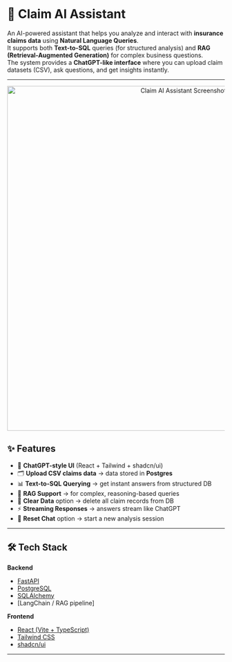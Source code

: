 # 🚀 Claim AI Assistant  

An AI-powered assistant that helps you analyze and interact with **insurance claims data** using **Natural Language Queries**.  
It supports both **Text-to-SQL** queries (for structured analysis) and **RAG (Retrieval-Augmented Generation)** for complex business questions.  
The system provides a **ChatGPT-like interface** where you can upload claim datasets (CSV), ask questions, and get insights instantly.  

---

<p align="center">
  <img src="https://i.ibb.co/TDckb4XG/Screenshot-2025-08-23-222459.png" alt="Claim AI Assistant Screenshot" width="800"/>
</p>


## ✨ Features  

- 💬 **ChatGPT-style UI** (React + Tailwind + shadcn/ui)  
- 🗂 **Upload CSV claims data** → data stored in **Postgres**  
- 📊 **Text-to-SQL Querying** → get instant answers from structured DB  
- 📖 **RAG Support** → for complex, reasoning-based queries  
- 🧹 **Clear Data** option → delete all claim records from DB  
- ⚡ **Streaming Responses** → answers stream like ChatGPT  
- 🔄 **Reset Chat** option → start a new analysis session  

---

## 🛠️ Tech Stack  

**Backend**  
- [FastAPI](https://fastapi.tiangolo.com/)  
- [PostgreSQL](https://www.postgresql.org/)  
- [SQLAlchemy](https://www.sqlalchemy.org/)  
- [LangChain / RAG pipeline]  

**Frontend**  
- [React (Vite + TypeScript)](https://vitejs.dev/)  
- [Tailwind CSS](https://tailwindcss.com/)  
- [shadcn/ui](https://ui.shadcn.com/)  

---
